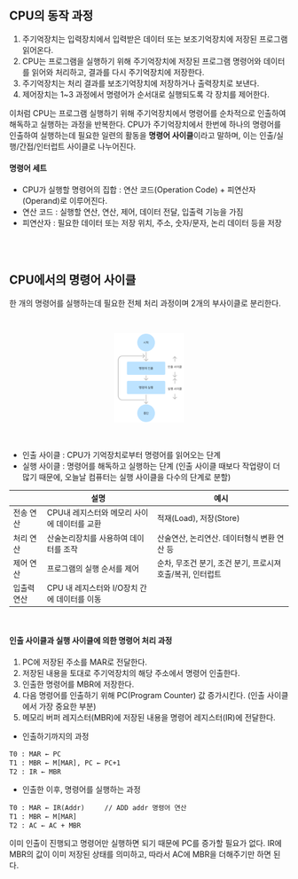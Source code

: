 ## CPU의 동작 과정

1. 주기억장치는 입력장치에서 입력받은 데이터 또는 보조기억장치에 저장된 프로그램 읽어온다.
2. CPU는 프로그램을 실행하기 위해 주기억장치에 저장된 프로그램 명령어와 데이터를 읽어와 처리하고, 결과를 다시 주기억장치에 저장한다.
3. 주기억장치는 처리 결과를 보조기억장치에 저장하거나 출력장치로 보낸다.
4. 제어장치는 1~3 과정에서 명령어가 순서대로 실행되도록 각 장치를 제어한다.

이처럼 CPU는 프로그램 실행하기 위해 주기억장치에서 명령어를 순차적으로 인출하여 해독하고 실행하는 과정을 반복한다. 
CPU가 주기억장치에서 한번에 하나의 명령어를 인출하여 실행하는데 필요한 일련의 활동을 **명령어 사이클**이라고 말하며, 
이는 인출/실행/간접/인터럽트 사이클로 나누어진다.

#### 명령어 세트
- CPU가 실행할 명령어의 집합 : 연산 코드(Operation Code) + 피연산자(Operand)로 이루어진다.
- 연산 코드 : 실행할 연산, 연산, 제어, 데이터 전달, 입출력 기능을 가짐
- 피연산자 : 필요한 데이터 또는 저장 위치, 주소, 숫자/문자, 논리 데이터 등을 저장


<br><br>  
## CPU에서의 명령어 사이클
한 개의 명령어를 실행하는데 필요한 전체 처리 과정이며 2개의 부사이클로 분리한다.  

<br>  
<p align="center">
  <img src="https://github.com/aldrn29/Frontend-Interview/blob/main/Resources/명령어 사이클.png?raw=true" width="25%">
</p>
<br> 

- 인출 사이클 : CPU가 기억장치로부터 명령어를 읽어오는 단계
- 실행 사이클 : 명령어를 해독하고 실행하는 단계 (인출 사이클 때보다 작업량이 더 많기 때문에, 오늘날 컴퓨터는 실행 사이클을 다수의 단계로 분할)

 

||설명|예시|
|--|--|--|
|전송 연산|CPU내 레지스터와 메모리 사이에 데이터를 교환|적재(Load), 저장(Store)|
|처리 연산|산술논리장치를 사용하여 데이터를 조작|산술연산, 논리연산. 데이터형식 변환 연산 등|
|제어 연산|프로그램의 실행 순서를 제어|순차, 무조건 분기, 조건 분기, 프로시져 호출/복귀, 인터럽트|
|입출력 연산|CPU 내 레지스터와 I/O장치 간에 데이터를 이동||
   
<br>  

#### 인출 사이클과 실행 사이클에 의한 명령어 처리 과정
1. PC에 저장된 주소를 MAR로 전달한다.
2. 저장된 내용을 토대로 주기억장치의 해당 주소에서 명령어 인출한다.
3. 인출한 명령어를 MBR에 저장한다.
4. 다음 명령어를 인출하기 위해 PC(Program Counter) 값 증가시킨다. (인출 사이클에서 가장 중요한 부분)
5. 메모리 버퍼 레지스터(MBR)에 저장된 내용을 명령어 레지스터(IR)에 전달한다.

- 인출하기까지의 과정
```
T0 : MAR ← PC
T1 : MBR ← M[MAR], PC ← PC+1
T2 : IR ← MBR
``` 

- 인출한 이후, 명령어를 실행하는 과정
```
T0 : MAR ← IR(Addr)		// ADD addr 명령어 연산
T1 : MBR ← M[MAR]
T2 : AC ← AC + MBR
```

  이미 인출이 진행되고 명령어만 실행하면 되기 때문에 PC를 증가할 필요가 없다.
  IR에 MBR의 값이 이미 저장된 상태를 의미하고, 따라서 AC에 MBR을 더해주기만 하면 된다.
